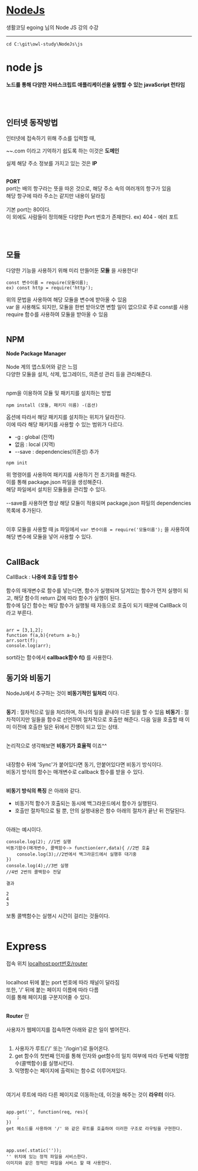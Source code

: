# [NodeJs](https://www.inflearn.com/course/nodejs-%EA%B0%95%EC%A2%8C-%EC%83%9D%ED%99%9C%EC%BD%94%EB%94%A9#curriculum)

생활코딩 egoing 님의 Node JS 강의 수강

------------------------

```
cd C:\git\owl-study\NodeJs\js
```

# node js

__노드를 통해 다양한 자바스크립트 애플리케이션을 실행할 수 있는 javaScript 런타임__

<br><br>

## 인터넷 동작방법

인터넷에 접속하기 위해 주소를 입력할 때,<br> 

~~.com 이라고 기억하기 쉽도록 하는 이것은 __도메인__<br>

실제 해당 주소 정보를 가지고 있는 것은 __IP__<br><br>

__PORT__<br>
port는 배의 항구라는 뜻을 따온 것으로, 해당 주소 속의 여러개의 항구가 있음<br>
해당 항구에 따라 주소는 같지만 내용이 달라짐<br><br>
기본 port는 80이다.<br>
이 외에도 사람들이 정의해둔 다양한 Port 번호가 존재한다. ex) 404 - 에러 포트<br>

<br><br>

## 모듈

다양한 기능을 사용하기 위해 미리 만들어둔 __모듈__ 을 사용한다!

```
const 변수이름 = require(모듈이름);
ex) const http = require('http');
```

위의 문법을 사용하여 해당 모듈을 변수에 받아올 수 있음<br>
var 을 사용해도 되지만, 모듈을 한번 받아오면 변할 일이 없으므로 주로 const를 사용<br>
require 함수를 사용하여 모듈을 받아올 수 있음<br><br>

## NPM

__Node Package Manager__<br><br>
Node 계의 앱스토어와 같은 느낌<br>
다양한 모듈을 설치, 삭제, 업그레이드, 의존성 관리 등을 관리해준다.<br><br>

npm을 이용하여 모듈 및 패키지를 설치하는 방법<br>
```
npm install (모듈, 패키지 이름) -(옵션)
```

옵션에 따라서 해당 패키지를 설치하는 위치가 달라진다.<br>
이에 따라 해당 패키지를 사용할 수 있는 범위가 다르다.<br>
- -g : global (전역)
- 없음 : local (지역)
- --save : dependencies(의존성) 추가

```
npm init
```

위 명령어를 사용하여 패키지를 사용하기 전 초기화를 해준다.<br>
이를 통해 package.json 파일을 생성해준다.<br>
해당 파일에서 설치된 모듈들을 관리할 수 있다.<br><br>
--save를 사용하면 항상 해당 모듈이 적용되며 package.json 파일의 dependencies 목록에 추가된다.<br><br>

이후 모듈을 사용할 때 js 파일에서 
```var 변수이름 = require('모듈이름');```
을 사용하여 해당 변수에 모듈을 넣어 사용할 수 있다.<br><br>

## CallBack

CallBack : __나중에 호출 당할 함수__<br><br>
함수의 매개변수로 함수를 넣는다면, 함수가 실행되며 담겨있는 함수가 먼저 실행이 되고, 해당 함수의 return 값에 따라 함수가 실행이 된다.<br>
함수에 담긴 함수는 해당 함수가 실행될 때 자동으로 호출이 되기 때문에 CallBack 이라고 부른다.<br><br>
```
arr = [3,1,2];
function f(a,b){return a-b;}
arr.sort(f);
console.log(arr);
```
sort라는 함수에서 __callback함수 f()__ 를 사용한다.
<br>

## 동기와 비동기


NodeJs에서 추구하는 것이 __비동기적인 일처리__ 이다.<br><br>

__동기__ : 절차적으로 일을 처리하며, 하나의 일을 끝내야 다른 일을 할 수 있음
__비동기__ : 절차적이지만 일들을 함수로 선언하여 절차적으로 호출만 해준다. 다음 일을 호출할 때 이미 이전에 호출한 일은 뒤에서 진행이 되고 있는 상태.
<br><br>

논리적으로 생각해보면 __비동기가 효율적__ 이죠^^<br><br>

내장함수 뒤에 'Sync'가 붙어있다면 동기, 안붙어있다면 비동기 방식이다.<br>
비동기 방식의 함수는 매개변수로 callback 함수를 받을 수 있다.<br><br>

__비동기 방식의 특징__ 은 아래와 같다.<br>
- 비동기적 함수가 호출되는 동시에 백그라운드에서 함수가 실행된다.
- 호출만 절차적으로 될 뿐, 안의 실행내용은 함수 아래의 절차가 끝난 뒤 전달된다.
<br>
아래는 예시이다.

```
console.log(2); //1번 실행
비동기함수(매개변수, 콜백함수-> function(err,data){ //2번 호출
    console.log(3);//2번에서 백그라운드에서 실행후 대기중
})
console.log(4);//3번 실행
//4번 2번의 콜백함수 전달

결과

2
4
3
```

보통 콜백함수는 실행시 시간이 걸리는 것들이다.<br><br>

# Express

접속 위치 [localhost:port번호/router](localhost:3000)<br><br>

localhost 뒤에 붙는 port 번호에 따라 채널이 달라짐<br>
또한, '/' 뒤에 붙는 페이지 이름에 따라 다름<br>
이를 통해 페이지를 구분지어줄 수 있다.<br><br>

__Router__ 란<br><br>
사용자가 웹페이지를 접속하면 아래와 같은 일이 벌어진다.<br><br>
1. 사용자가 루트('/' 또는 '/login')로 들어온다.  
2. get 함수의 첫번째 인자를 통해 인자와 get함수의 일치 여부에 따라 두번째 익명함수(콜백함수)를 실행시킨다.  
3. 익명함수는 페이지에 출력되는 함수로 이루어져있다.  
<br>

여기서 루트에 따라 다른 페이지로 이동하는데, 이것을 해주는 것이 __라우터__ 이다.<br><br>

```
app.get('', function(req, res){
    ;
})
get 메소드를 사용하여 '/' 와 같은 루트를 호출하여 이러한 구조로 라우팅을 구현한다.
```
<br>

```
app.use(.static(''));
'' 위치에 있는 정적 파일을 서비스한다.
이미지와 같은 정적인 파일을 서비스 할 때 사용한다.
```

